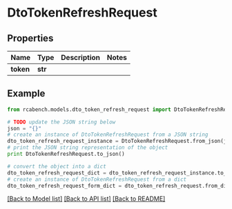 # DtoTokenRefreshRequest


## Properties

Name | Type | Description | Notes
------------ | ------------- | ------------- | -------------
**token** | **str** |  | 

## Example

```python
from rcabench.models.dto_token_refresh_request import DtoTokenRefreshRequest

# TODO update the JSON string below
json = "{}"
# create an instance of DtoTokenRefreshRequest from a JSON string
dto_token_refresh_request_instance = DtoTokenRefreshRequest.from_json(json)
# print the JSON string representation of the object
print DtoTokenRefreshRequest.to_json()

# convert the object into a dict
dto_token_refresh_request_dict = dto_token_refresh_request_instance.to_dict()
# create an instance of DtoTokenRefreshRequest from a dict
dto_token_refresh_request_form_dict = dto_token_refresh_request.from_dict(dto_token_refresh_request_dict)
```
[[Back to Model list]](../README.md#documentation-for-models) [[Back to API list]](../README.md#documentation-for-api-endpoints) [[Back to README]](../README.md)


